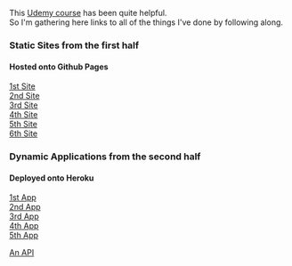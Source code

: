 This [Udemy course](https://www.udemy.com/course/the-complete-web-development-bootcamp/ 'The Complete 2020 Web Development Bootcamp | Udemy') has been quite helpful. <br>
So I'm gathering here links to all of the things I've done by following along.

### Static Sites from the first half
#### Hosted onto Github Pages
[1st Site](https://ny-sa.github.io/test-webdev/test-site-first 'test-site-first') <br>
[2nd Site](https://ny-sa.github.io/test-webdev/test-site-second 'test-site-second') <br>
[3rd Site](https://ny-sa.github.io/test-webdev/test-site-third 'test-site-third') <br>
[4th Site](https://ny-sa.github.io/test-webdev/test-site-fourth 'test-site-fourth') <br>
[5th Site](https://ny-sa.github.io/test-webdev/test-site-fifth 'test-site-fifth') <br>
[6th Site](https://ny-sa.github.io/test-webdev/test-site-sixth 'test-site-sixth') 

### Dynamic Applications from the second half
#### Deployed onto Heroku

[1st App](https://agile-fortress-86752.herokuapp.com 'test-app-first') <br>
[2nd App](https://warm-lake-13458.herokuapp.com 'test-app-second') <br>
[3rd App](https://fathomless-ridge-38994.herokuapp.com 'test-app-third') <br>
[4th App](https://safe-chamber-79215.herokuapp.com 'test-app-fourth') <br>
[5th App](https://arcane-cliffs-71369.herokuapp.com 'test-app-fifth')

[An API](https://aqueous-falls-45258.herokuapp.com/articles 'tested with an API client')
